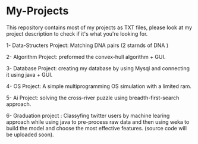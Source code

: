 # My-Projects
This repository contains most of my projects as TXT files, please look at my project description to check if it's what you're looking for.

1- Data-Structers Project:  Matching DNA pairs (2 starnds of DNA ) 

2- Algorithm Project: preformed the convex-hull algorithm + GUI.

3- Database Project: creating my database by using Mysql and connecting it using java + GUI.

4- OS Project: A simple multiprogramming OS simulation with a limited ram.

5- Ai Project: solving the cross-river puzzle using breadth-first-search approach.

6- Graduation project : Classyfing twitter users by machine learing approach while using java to pre-process raw data 
   and then using weka to build the model and choose the most effective features. (source code will be uploaded soon).
